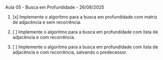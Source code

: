Aula 05 - Busca em Profundidade - 26/08/2025

1. [x] Implemente o algoritmo para a busca em profundidade com matriz de adjacência e sem recorrência.

2. [ ] Implemente o algoritmo para a busca em profundidade com lista de adjacência e com recorrência.

3. [ ] Implemente o algoritmo para a busca em profundidade com lista de adjacência e com recorrência, salvando o predecessor.
